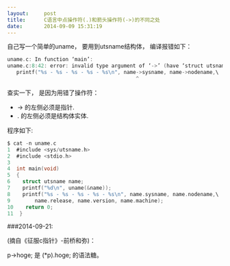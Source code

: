 ```yaml
---
layout:     post
title:      C语言中点操作符(.)和箭头操作符(->)的不同之处
date:       2014-09-09 15:31:19
---
```


自己写一个简单的uname， 要用到utsname结构体， 编译报错如下：

```c
uname.c: In function ‘main’:
uname.c:8:42: error: invalid type argument of ‘->’ (have ‘struct utsname’)
   printf("%s - %s - %s - %s - %s\n", name->sysname, name->nodename,\
                                          ^
```

查实一下， 是因为用错了操作符：

* -> 的左侧必须是指针.
* . 的左侧必须是结构体实体.

程序如下:

```c
$ cat -n uname.c 
1  #include <sys/utsname.h>
2  #include <stdio.h>
3  
4  int main(void)
5  {
6    struct utsname name;
7    printf("%d\n", uname(&name));
8    printf("%s - %s - %s - %s - %s\n", name.sysname, name.nodename,\
9        name.release, name.version, name.machine);
10    return 0;
11  }
```

###2014-09-21:

(摘自《征服c指针》-前桥和弥)：

p->hoge;
是
(*p).hoge;
的语法糖。
